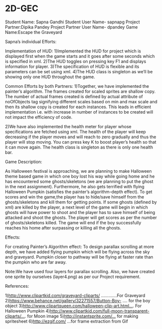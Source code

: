 # 2D-GEC
Student Name: Sapna Gandhi
Student User Name- sapnapg
Project Partner:Dipika Pandey
Project Partner User Name- dpandey
Game Name:Escape the Graveyard


Sapna’s individual Efforts:

Implementation of HUD:
1)Implemented the HUD for project which is displayed first when the game starts and it goes after some seconds which is specified in xml.
2)The HUD toggles on pressing key F1 and displays information for player.
3)The specification of HUD is flexible and its parameters can be set using xml.
4)The HUD class is singleton as we’ll be showing only one HUD throughout the game.

Common Efforts by both Partners:
1)Together, we have  implemented the painter’s algorithm. The frames created for scaled sprites are shallow copy. The number of actual frames created is defined by actual attribute of noOfObjects tag signifying different scales based on min and max scale and then its shallow copy is created for each instances. This leads in efficient implementation i.e. with increase in number of instances to be created will not impact the efficiency of code.

2)We have also implemented the health meter for player whose specifications are fetched using xml. The health of the player will keep decreasing if the player moves and will reach to zero gradually and thus the player will stop moving. You can press key K to boost player’s health so that it can move again. The health class is singleton as there is only one health bar.


Game Description:

As Halloween festival is approaching, we are planning to make Halloween theme based game in which one boy lost his way while going home and he has encountered some ghosts/skeletons (we are planning to put the ghost in the next assignment). Furthermore, he also gets terrified with flying Halloween Pumpkin (satisfies the painter’s algorithm-depth effect). To get scores and win the game,the player has to hide/save himself from the ghosts/skeletons and kill them for getting points. If some ghosts (defined by xml) are killed by the player, a next level of the game will begin in which ghosts will have power to shoot and the player has to save himself of being attacked and shoot the ghosts. The player will get scores as per the number of ghosts/skeletons killed. The game will end if the boy successfully reaches his home after surpassing or killing all the ghosts.

Effects: 

For creating Painter’s Algorithm effect: To design parallax scrolling at more depth, we have added flying pumpkin which will be flying across the sky and graveyard. Pumpkin closer to pathway will be flying at faster rate than the pumpkin who are far away.

Note:We have used four layers for parallax scrolling. Also, we have created one sprite  by ourselves  (layer4.png) as per our Project requirement.

References:

1)http://www.clipartkid.com/graveyard-cliparts/ ………….For Graveyard
2)https://www.behance.net/gallery/32271557/Button-Boy- …. for the boy object
3)http://www.clipartqueen.com/halloween-clip-art.html…. For Halloween Pumpkin
4)http://www.clipartkid.com/full-moon-transparent-cliparts/…. for Moon image
5)http://instantsprite.com/… for making spritesheet
6)http://ezgif.com/ …for frame extraction from Gif






